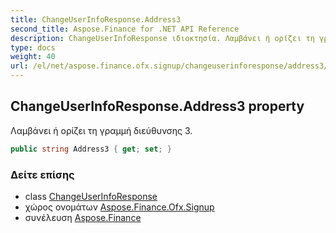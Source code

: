```yaml
---
title: ChangeUserInfoResponse.Address3
second_title: Aspose.Finance for .NET API Reference
description: ChangeUserInfoResponse ιδιοκτησία. Λαμβάνει ή ορίζει τη γραμμή διεύθυνσης 3.
type: docs
weight: 40
url: /el/net/aspose.finance.ofx.signup/changeuserinforesponse/address3/
---
```

## ChangeUserInfoResponse.Address3 property

Λαμβάνει ή ορίζει τη γραμμή διεύθυνσης 3.

```csharp
public string Address3 { get; set; }
```

### Δείτε επίσης

* class [ChangeUserInfoResponse](../)
* χώρος ονομάτων [Aspose.Finance.Ofx.Signup](../../changeuserinforesponse/)
* συνέλευση [Aspose.Finance](../../../)


